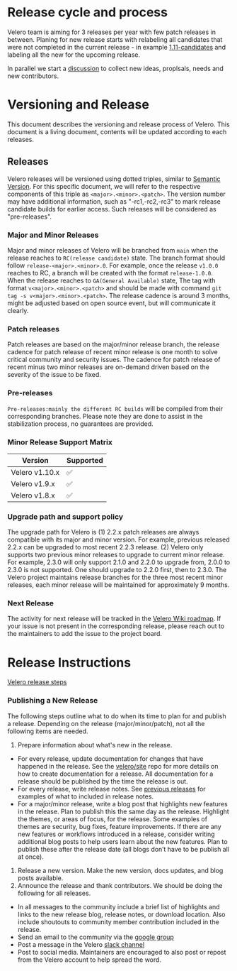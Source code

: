 # Release cycle and process
Velero team is aiming for 3 releases per year with few patch releases in between.
Planing for new release starts with relabeling all candidates that were not completed in the current release - in example [1.11-candidates](https://github.com/vmware-tanzu/velero/issues?q=is%3Aissue+is%3Aopen+sort%3Aupdated-desc+label%3A1.11-candidate) and labeling all the new for the upcoming release.

In parallel we start a [discussion](https://github.com/vmware-tanzu/velero/discussions?discussions_q=label%3ASurvey) to collect new ideas, proplsals, needs and new contributors.

# Versioning and Release
This document describes the versioning and release process of Velero. This document is a living document, contents will be updated according to each releases.

## Releases
Velero releases will be versioned using dotted triples, similar to [Semantic Version](http://semver.org/). For this specific document, we will refer to the respective components of this triple as `<major>.<minor>.<patch>`. The version number may have additional information, such as "-rc1,-rc2,-rc3" to mark release candidate builds for earlier access. Such releases will be considered as "pre-releases".

### Major and Minor Releases
Major and minor releases of Velero will be branched from `main` when the release reaches to `RC(release candidate)` state. The branch format should follow `release-<major>.<minor>.0`. For example, once the release `v1.0.0` reaches to RC, a branch will be created with the format `release-1.0.0`. When the release reaches to `GA(General Available)` state, The tag with format `v<major>.<minor>.<patch>` and should be made with command `git tag -s v<major>.<minor>.<patch>`. The release cadence is around 3 months, might be adjusted based on open source event, but will communicate it clearly.

### Patch releases
Patch releases are based on the major/minor release branch, the release cadence for patch release of recent minor release is one month to solve critical community and security issues. The cadence for patch release of recent minus two minor releases are on-demand driven based on the severity of the issue to be fixed.

### Pre-releases
`Pre-releases:mainly the different RC builds` will be compiled from their corresponding branches. Please note they are done to assist in the stabilization process, no guarantees are provided.

### Minor Release Support Matrix
| Version | Supported          |
| ------- | ------------------ |
| Velero v1.10.x   | :white_check_mark: |
| Velero v1.9.x   | :white_check_mark: |
| Velero v1.8.x   | :white_check_mark: |

### Upgrade path and support policy
The upgrade path for Velero is (1) 2.2.x patch releases are always compatible with its major and minor version. For example, previous released 2.2.x can be upgraded to most recent 2.2.3 release. (2) Velero only supports two previous minor releases to upgrade to current minor release. For example, 2.3.0 will only support 2.1.0 and 2.2.0 to upgrade from, 2.0.0 to 2.3.0 is not supported. One should upgrade to 2.2.0 first, then to 2.3.0.
The Velero project maintains release branches for the three most recent minor releases, each minor release will be maintained for approximately 9 months.

### Next Release
The activity for next release will be tracked in the [Velero Wiki roadmap](https://github.com/vmware-tanzu/velero/wiki). If your issue is not present in the corresponding release, please reach out to the maintainers to add the issue to the project board.

# Release Instructions
[Velero release steps](https://velero.io/docs/main/release-instructions/)

### Publishing a New Release

The following steps outline what to do when its time to plan for and publish a release. Depending on the release (major/minor/patch), not all the following items are needed.

1. Prepare information about what's new in the release.
  * For every release, update documentation for changes that have happened in the release. See the [velero/site](https://github.com/vmware-tanzu/velero/site) repo for more details on how to create documentation for a release. All documentation for a release should be published by the time the release is out.
  * For every release, write release notes. See [previous releases](https://github.com/vmware-tanzu/velero/releases) for examples of what to included in release notes.
  * For a major/minor release, write a blog post that highlights new features in the release. Plan to publish this the same day as the release. Highlight the themes, or areas of focus, for the release. Some examples of themes are security, bug fixes, feature improvements. If there are any new features or workflows introduced in a release, consider writing additional blog posts to help users learn about the new features. Plan to publish these after the release date (all blogs don’t have to be publish all at once).
1. Release a new version. Make the new version, docs updates, and blog posts available.
1. Announce the release and thank contributors. We should be doing the following for all releases.
  * In all messages to the community include a brief list of highlights and links to the new release blog, release notes, or download location. Also include shoutouts to community member contribution included in the release.
  * Send an email to the community via the [google group](https://groups.google.com/g/projectvelero)
  * Post a message in the Velero [slack channel](https://kubernetes.slack.com/archives/C6VCGP4MT)
  * Post to social media. Maintainers are encouraged to also post or repost from the Velero account to help spread the word.

